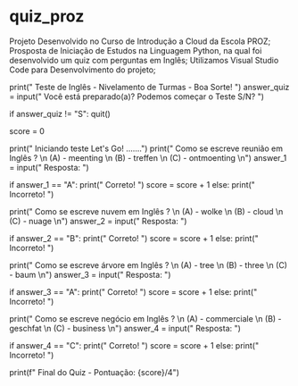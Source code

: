 # quiz_proz

Projeto Desenvolvido no Curso de Introdução a Cloud da Escola PROZ;
Prosposta de Iniciação de Estudos na Linguagem Python, na qual foi desenvolvido um quiz com perguntas em Inglês;
Utilizamos Visual Studio Code para Desenvolvimento do projeto;



print(" Teste de Inglês - Nivelamento de Turmas - Boa Sorte! ")
answer_quiz = input(" Você está preparado(a)? Podemos começar o Teste S/N? ")

if answer_quiz != "S":
   quit()

score = 0   
   
print(" Iniciando teste Let's Go! .......") 
print(" Como se escreve reunião em Inglês ? \n (A) - meenting \n (B) - treffen \n (C) - ontmoenting \n")
answer_1 = input(" Resposta: ") 

if answer_1 == "A":
   print(" Correto! ")
   score = score + 1
else:
   print(" Incorreto! ") 

print(" Como se escreve nuvem em Inglês ? \n (A) - wolke \n (B) - cloud \n (C) - nuage \n")
answer_2 = input(" Resposta: ") 

if answer_2 == "B":
   print(" Correto! ")
   score = score + 1
else:
   print(" Incorreto! ")

print(" Como se escreve árvore em Inglês ? \n (A) - tree \n (B) - three \n (C) - baum \n")
answer_3 = input(" Resposta: ") 

if answer_3 == "A":
   print(" Correto! ")
   score = score + 1
else:
   print(" Incorreto! ") 

print(" Como se escreve negócio em Inglês ? \n (A) - commerciale \n (B) - geschfat \n (C) - business \n")
answer_4 = input(" Resposta: ") 

if answer_4 == "C":
   print(" Correto! ")
   score = score + 1
else:
   print(" Incorreto! ")

print(f" Final do Quiz - Pontuação: {score}/4")    
